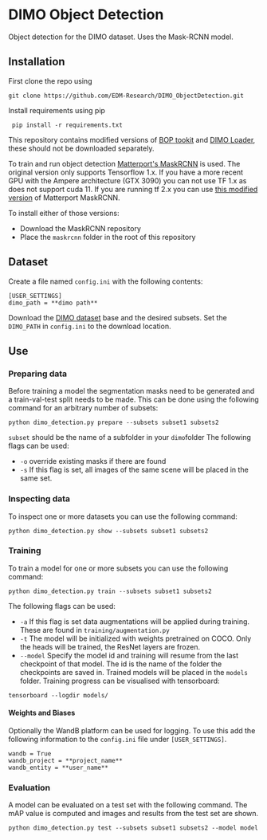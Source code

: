 # DIMO Object Detection
Object detection for the DIMO dataset. Uses the Mask-RCNN model.

## Installation
First clone the repo using

    git clone https://github.com/EDM-Research/DIMO_ObjectDetection.git

 
 Install requirements using pip

     pip install -r requirements.txt

This repository contains modified versions of [BOP tookit](https://github.com/thodan/bop_toolkit) and [DIMO Loader](https://github.com/pderoovere/dimo), these should not be downloaded separately.

To train and run object detection [Matterport's MaskRCNN](https://github.com/matterport/Mask_RCNN) is used. The original version only supports Tensorflow 1.x.
If you have a more recent GPU with the Ampere architecture (GTX 3090) you can not use TF 1.x as does not support cuda 11.
If you are running tf 2.x you can use [this modified version](https://github.com/akTwelve/Mask_RCNN) of Matterport MaskRCNN.

To install either of those versions:
- Download the MaskRCNN repository
- Place the `maskrcnn` folder in the root of  this repository

## Dataset

Create a file named `config.ini` with the following contents:
```
[USER_SETTINGS]
dimo_path = **dimo path**
```
Download the [DIMO dataset](https://github.com/pderoovere/dimo) base and the desired subsets.
Set the `DIMO_PATH` in `config.ini` to the download location.

## Use

### Preparing data
Before training a model the segmentation masks need to be generated and a train-val-test split needs to be made. This can be done using the following command for an arbitrary number of subsets:
```
python dimo_detection.py prepare --subsets subset1 subsets2
```
`subset` should be the name of a subfolder in your `dimo`folder
The following flags can be used:
- `-o` override existing masks if there are found
- `-s` If this flag is set, all images of the same scene will be placed in the same set.

### Inspecting data
To inspect one or more datasets you can use the following command:
```
python dimo_detection.py show --subsets subset1 subsets2
```

### Training
To train a model for one or more subsets you can use the following command:
```
python dimo_detection.py train --subsets subset1 subsets2
```
The following flags can be used:
- `-a` If this flag is set data augmentations will be applied during training. These are found in `training/augmentation.py`
- `-t` The model will be initialized with weights pretrained on COCO. Only the heads will be trained, the ResNet layers are frozen.
- `--model` Specify the model id and training will resume from the last checkpoint of that model. The id is the name of the folder the checkpoints are saved in.
Trained models will be placed in the `models` folder. Training progress can be visualised with tensorboard:
```
tensorboard --logdir models/
```

#### Weights and Biases
Optionally the WandB platform can be used for logging.
To use this add the following information to the `config.ini` file under `[USER_SETTINGS]`.
```
wandb = True
wandb_project = **project_name**
wandb_entity = **user_name**
```

### Evaluation
A model can be evaluated on a test set with the following command. The mAP value is computed and images and results from the test set are shown.
```
python dimo_detection.py test --subsets subset1 subsets2 --model model
```